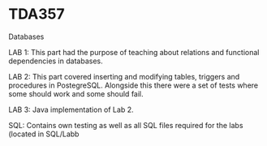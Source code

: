 # TDA357
Databases

LAB 1: This part had the purpose of teaching about relations and functional dependencies in databases.

LAB 2: This part covered inserting and modifying tables, triggers and procedures in PostegreSQL. Alongside this there were a set of tests where some should work and some should fail.

LAB 3: Java implementation of Lab 2.

SQL: Contains own testing as well as all SQL files required for the labs (located in SQL/Labb

